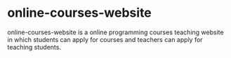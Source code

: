 # online-courses-website

online-courses-website is a online programming courses teaching website in which students can apply for courses and teachers can apply for teaching students.
